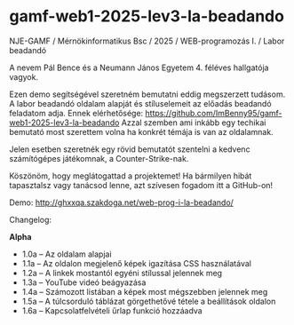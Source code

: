 # gamf-web1-2025-lev3-la-beadando

NJE-GAMF / Mérnökinformatikus Bsc / 2025 / WEB-programozás I. / Labor beadandó

A nevem Pál Bence és a Neumann János Egyetem 4. féléves hallgatója vagyok.

Ezen demo segítségével szeretném bemutatni eddig megszerzett tudásom.
A labor beadandó oldalam alapját és stíluselemeit az előadás beadandó feladatom adja.
Ennek elérhetősége: https://github.com/ImBenny95/gamf-web1-2025-lev3-la-beadando
Azzal szemben ami inkább egy techikai bemutató most szerettem volna ha konkrét témája is van az oldalamnak.

Jelen esetben szeretnék egy rövid bemutatót szentelni a kedvenc számítógépes játékomnak, a Counter-Strike-nak.

Köszönöm, hogy meglátogattad a projektemet! Ha bármilyen hibát tapasztalsz vagy tanácsod lenne,
azt szívesen fogadom itt a GitHub-on!

Demo: http://ghxxqa.szakdoga.net/web-prog-i-la-beadando/

Changelog:

**Alpha**

- 1.0a – Az oldalam alapjai
- 1.1a – Az oldalon megjelenő képek igazítása CSS használatával
- 1.2a – A linkek mostantól egyéni stílussal jelennek meg
- 1.3a – YouTube videó beágyazása
- 1.4a – Számozott listában a képek most mégszebben jelennek meg
- 1.5a – A túlcsorduló táblázat görgethetővé tétele a beállítások oldalon
- 1.6a – Kapcsolatfelvételi űrlap funkció hozzáadva